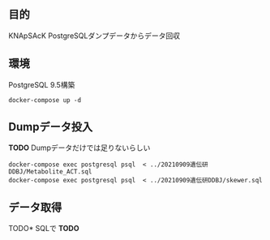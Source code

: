 
## 目的

KNApSAcK PostgreSQLダンプデータからデータ回収


## 環境
PostgreSQL 9.5構築
```
docker-compose up -d
```

## Dumpデータ投入

**TODO**
Dumpデータだけでは足りないらしい

```
docker-compose exec postgresql psql  < ../20210909遺伝研DDBJ/Metabolite_ACT.sql 
docker-compose exec postgresql psql  < ../20210909遺伝研DDBJ/skewer.sql 
```

## データ取得
TODO* SQLで
**TODO**
```
```
